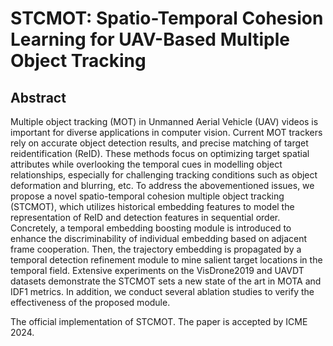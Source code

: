 # STCMOT: Spatio-Temporal Cohesion Learning for UAV-Based Multiple Object Tracking
## Abstract
Multiple object tracking (MOT) in Unmanned Aerial Vehicle (UAV) videos is important for diverse applications in computer vision. Current MOT trackers rely on accurate object detection results, and precise matching of target reidentification (ReID). These methods focus on optimizing target spatial attributes while overlooking the temporal cues in modelling object relationships, especially for challenging tracking conditions such as object deformation and blurring, etc. To address the abovementioned issues, we propose a novel spatio-temporal cohesion multiple object tracking (STCMOT), which utilizes historical embedding features to model the representation of ReID and detection features in sequential order. Concretely, a temporal embedding boosting module is introduced to enhance the discriminability of individual embedding based on adjacent frame cooperation. Then, the trajectory embedding is propagated by a temporal detection refinement module to mine salient target locations in the temporal field. Extensive experiments on the VisDrone2019 and UAVDT datasets demonstrate the STCMOT sets a new state of the art in MOTA and IDF1 metrics. In addition, we conduct several ablation studies to verify the effectiveness of the proposed module.

The official implementation of STCMOT. The paper is accepted by ICME 2024.
